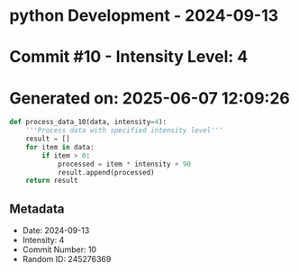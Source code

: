 ﻿# python Development - 2024-09-13
# Commit #10 - Intensity Level: 4
# Generated on: 2025-06-07 12:09:26
```python
def process_data_10(data, intensity=4):
    '''Process data with specified intensity level'''
    result = []
    for item in data:
        if item > 0:
            processed = item * intensity + 90
            result.append(processed)
    return result
```
## Metadata
- Date: 2024-09-13
- Intensity: 4
- Commit Number: 10
- Random ID: 245276369

